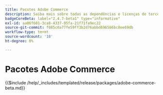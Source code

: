 ```yaml
---
title: Pacotes Adobe Commerce
description: Saiba mais sobre todas as dependências e licenças de terceiros usadas no Adobe Commerce.
badgeCoreBeta: label="2.4.7-beta1" type="informative"
exl-id: aa06f601-3ca8-4337-95fa-21f71fa9ec22
source-git-commit: f085c0a77fe59ff3b2d76abbd6965b6bc8ee69db
workflow-type: tm+mt
source-wordcount: '18'
ht-degree: 0%

---
```


# Pacotes Adobe Commerce

{{$include /help/_includes/templated/release/packages/adobe-commerce-beta.md}}
